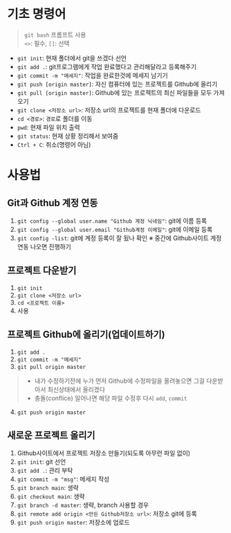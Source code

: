 # 기초 명령어
> `git bash` 프롬프트 사용  
> `<>`: 필수, `[]`: 선택
- `git init`: 현재 폴더에서 git을 쓰겠다 선언
- `git add .`: git프로그램에게 작업 완료했다고 관리해달라고 등록해주기
- `git commit -m "메세지"`: 작업을 완료한것에 메세지 남기기
- `git push [origin master]`: 자신 컴퓨터에 있는 프로젝트를 Github에 올리기
- `git pull [origin master]`: Github에 있는 프로젝트의 최신 파일들을 모두 가져오기
- `git clone <저장소 url>`: 저장소 url의 프로젝트를 현재 폴더에 다운로드
- `cd <경로>`: `경로`로 폴더를 이동
- `pwd`: 현재 파일 위치 출력
- `git status`: 현재 상황 정리해서 보여줌
- `Ctrl + C`: 취소(명령어 아님)


# 사용법
## Git과 Github 계정 연동
1. `git config --global user.name "Github 계정 닉네임"`: git에 이름 등록
2. `git config --global user.email "Github계정 이메일"`: git에 이메일 등록
3. `git config -list`: git에 계정 등록이 잘 됬나 확인
※ 중간에 Github사이트 계정 연동 나오면 진행하기

## 프로젝트 다운받기
1. `git init`
2. `git clone <저장소 url>`
3. `cd <프로젝트 이름>`
4. 사용

## 프로젝트 Github에 올리기(업데이트하기)
1. `git add .`
2. `git commit -m "메세지"`
3. `git pull origin master` 
> - 내가 수정하기전에 누가 먼저 Github에 수정파일을 올려놓으면 그걸 다운받아서 최신상태에서 올리겠다  
> - 충돌(conflice) 일어나면 해당 파일 수정후 다시 `add`, `commit`
4. `git push origin master`

## 새로운 프로젝트 올리기
1. Github사이트에서 프로젝트 저장소 만들기(되도록 아무런 파일 없이)
1. `git init`: git 선언
2. `git add .`: 관리 부탁
3. `git commit -m "msg"`: 메세지 작성
4. `git branch main`: 생략
5. `git checkout main`: 생략
6. `git branch -d master`: 생략, branch 사용할 경우
7. `git remote add origin <만든 Github저장소 url>`: 저장소 git에 등록
8. `git push origin master`: 저장소에 업로드

